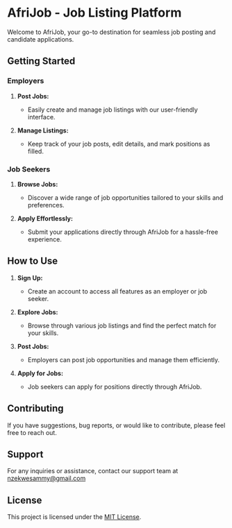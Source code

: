 # AfriJob - Job Listing Platform

Welcome to AfriJob, your go-to destination for seamless job posting and candidate applications.

## Getting Started

### Employers

1. **Post Jobs:**
   - Easily create and manage job listings with our user-friendly interface.
  
2. **Manage Listings:**
   - Keep track of your job posts, edit details, and mark positions as filled.

### Job Seekers

1. **Browse Jobs:**
   - Discover a wide range of job opportunities tailored to your skills and preferences.

2. **Apply Effortlessly:**
   - Submit your applications directly through AfriJob for a hassle-free experience.

## How to Use

1. **Sign Up:**
   - Create an account to access all features as an employer or job seeker.

2. **Explore Jobs:**
   - Browse through various job listings and find the perfect match for your skills.

3. **Post Jobs:**
   - Employers can post job opportunities and manage them efficiently.

4. **Apply for Jobs:**
   - Job seekers can apply for positions directly through AfriJob.

## Contributing

If you have suggestions, bug reports, or would like to contribute, please feel free to reach out.

## Support

For any inquiries or assistance, contact our support team at nzekwesammy@gmail.com

## License

This project is licensed under the [MIT License](LICENSE).